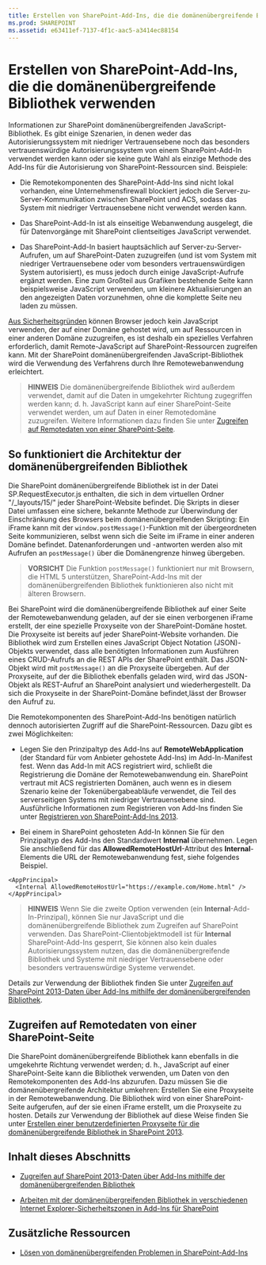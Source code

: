 ```yaml
---
title: Erstellen von SharePoint-Add-Ins, die die domänenübergreifende Bibliothek verwenden
ms.prod: SHAREPOINT
ms.assetid: e63411ef-7137-4f1c-aac5-a3414ec88154
---
```



# Erstellen von SharePoint-Add-Ins, die die domänenübergreifende Bibliothek verwenden
Informationen zur SharePoint domänenübergreifenden JavaScript-Bibliothek.
Es gibt einige Szenarien, in denen weder das Autorisierungssystem mit niedriger Vertrauensebene noch das besonders vertrauenswürdige Autorisierungssystem von einem SharePoint-Add-In verwendet werden kann oder sie keine gute Wahl als einzige Methode des Add-Ins für die Autorisierung von SharePoint-Ressourcen sind. Beispiele:
  
    
    


- Die Remotekomponenten des SharePoint-Add-Ins sind nicht lokal vorhanden, eine Unternehmensfirewall blockiert jedoch die Server-zu-Server-Kommunikation zwischen SharePoint und ACS, sodass das System mit niedriger Vertrauensebene nicht verwendet werden kann.
    
  
- Das SharePoint-Add-In ist als einseitige Webanwendung ausgelegt, die für Datenvorgänge mit SharePoint clientseitiges JavaScript verwendet.
    
  
- Das SharePoint-Add-In basiert hauptsächlich auf Server-zu-Server-Aufrufen, um auf SharePoint-Daten zuzugreifen (und ist vom System mit niedriger Vertrauensebene oder vom besonders vertrauenswürdigen System autorisiert), es muss jedoch durch einige JavaScript-Aufrufe ergänzt werden. Eine zum Großteil aus Grafiken bestehende Seite kann beispielsweise JavaScript verwenden, um kleinere Aktualisierungen an den angezeigten Daten vorzunehmen, ohne die komplette Seite neu laden zu müssen.
    
  

 [Aus Sicherheitsgründen](http://msdn.microsoft.com/de-de/library%28d=robot%29/cc709423(d=robot,l=de-de,v=vs.85).aspx) können Browser jedoch kein JavaScript verwenden, der auf einer Domäne gehostet wird, um auf Ressourcen in einer anderen Domäne zuzugreifen, es ist deshalb ein spezielles Verfahren erforderlich, damit Remote-JavaScript auf SharePoint-Ressourcen zugreifen kann. Mit der SharePoint domänenübergreifenden JavaScript-Bibliothek wird die Verwendung des Verfahrens durch Ihre Remotewebanwendung erleichtert.
  
    
    


> **HINWEIS**
> Die domänenübergreifende Bibliothek wird außerdem verwendet, damit auf die Daten in umgekehrter Richtung zugegriffen werden kann; d. h. JavaScript kann auf einer SharePoint-Seite verwendet werden, um auf Daten in einer Remotedomäne zuzugreifen. Weitere Informationen dazu finden Sie unter  [Zugreifen auf Remotedaten von einer SharePoint-Seite](#ReverseDirection). 
  
    
    


## So funktioniert die Architektur der domänenübergreifenden Bibliothek

Die SharePoint domänenübergreifende Bibliothek ist in der Datei SP.RequestExecutor.js enthalten, die sich in dem virtuellen Ordner "/_layouts/15/" jeder SharePoint-Website befindet. Die Skripts in dieser Datei umfassen eine sichere, bekannte Methode zur Überwindung der Einschränkung des Browsers beim domänenübergreifenden Skripting: Ein iFrame kann mit der  `window.postMessage()`-Funktion mit der übergeordneten Seite kommunizieren, selbst wenn sich die Seite im iFrame in einer anderen Domäne befindet. Datenanforderungen und -antworten werden also mit Aufrufen an  `postMessage()` über die Domänengrenze hinweg übergeben.
  
    
    

> **VORSICHT**
> Die Funktion  `postMessage()` funktioniert nur mit Browsern, die HTML 5 unterstützen, SharePoint-Add-Ins mit der domänenübergreifenden Bibliothek funktionieren also nicht mit älteren Browsern.
  
    
    

Bei SharePoint wird die domänenübergreifende Bibliothek auf einer Seite der Remotewebanwendung geladen, auf der sie einen verborgenen iFrame erstellt, der eine spezielle Proxyseite von der SharePoint-Domäne hostet. Die Proxyseite ist bereits auf jeder SharePoint-Website vorhanden. Die Bibliothek wird zum Erstellen eines JavaScript Object Notation (JSON)-Objekts verwendet, dass alle benötigten Informationen zum Ausführen eines CRUD-Aufrufs an die REST APIs der SharePoint enthält. Das JSON-Objekt wird mit  `postMessage()` an die Proxyseite übergeben. Auf der Proxyseite, auf der die Bibliothek ebenfalls geladen wird, wird das JSON-Objekt als REST-Aufruf an SharePoint analysiert und wiederhergestellt. Da sich die Proxyseite in der SharePoint-Domäne befindet,lässt der Browser den Aufruf zu.
  
    
    
Die Remotekomponenten des SharePoint-Add-Ins benötigen natürlich dennoch autorisierten Zugriff auf die SharePoint-Ressourcen. Dazu gibt es zwei Möglichkeiten:
  
    
    

- Legen Sie den Prinzipaltyp des Add-Ins auf **RemoteWebApplication** (der Standard für vom Anbieter gehostete Add-Ins) im Add-In-Manifest fest. Wenn das Add-In mit ACS registriert wird, schließt die Registrierung die Domäne der Remotewebanwendung ein. SharePoint vertraut mit ACS registrierten Domänen, auch wenn es in diesem Szenario keine der Tokenübergabeabläufe verwendet, die Teil des serverseitigen Systems mit niedriger Vertrauensebene sind. Ausführliche Informationen zum Registrieren von Add-Ins finden Sie unter [Registrieren von SharePoint-Add-Ins 2013](register-sharepoint-add-ins-2013.md). 
    
  
- Bei einem in SharePoint gehosteten Add-In können Sie für den Prinzipaltyp des Add-Ins den Standardwert **Internal** übernehmen. Legen Sie anschließend für das **AllowedRemoteHostUrl**-Attribut des **Internal**-Elements die URL der Remotewebanwendung fest, siehe folgendes Beispiel.
    ```
<AppPrincipal>
  <Internal AllowedRemoteHostUrl="https://example.com/Home.html" />
</AppPrincipal>```


> **HINWEIS**
> Wenn Sie die zweite Option verwenden (ein **Internal**-Add-In-Prinzipal), können Sie nur JavaScript und die domänenübergreifende Bibliothek zum Zugreifen auf SharePoint verwenden. Das SharePoint-Clientobjektmodell ist für **Internal** SharePoint-Add-Ins gesperrt, Sie können also kein duales Autorisierungssystem nutzen, das die domänenübergreifende Bibliothek und Systeme mit niedriger Vertrauensebene oder besonders vertrauenswürdige Systeme verwendet. 
  
    
    

Details zur Verwendung der Bibliothek finden Sie unter  [Zugreifen auf SharePoint 2013-Daten über Add-Ins mithilfe der domänenübergreifenden Bibliothek](access-sharepoint-2013-data-from-add-ins-using-the-cross-domain-library.md).
  
    
    

## Zugreifen auf Remotedaten von einer SharePoint-Seite
<a name="ReverseDirection"> </a>

Die SharePoint domänenübergreifende Bibliothek kann ebenfalls in die umgekehrte Richtung verwendet werden; d. h., JavaScript auf einer SharePoint-Seite kann die Bibliothek verwenden, um Daten von den Remotekomponenten des Add-Ins abzurufen. Dazu müssen Sie die domänenübergreifende Architektur umkehren: Erstellen Sie eine Proxyseite in der Remotewebanwendung. Die Bibliothek wird von einer SharePoint-Seite aufgerufen, auf der sie einen iFrame erstellt, um die Proxyseite zu hosten. Details zur Verwendung der Bibliothek auf diese Weise finden Sie unter  [Erstellen einer benutzerdefinierten Proxyseite für die domänenübergreifende Bibliothek in SharePoint 2013](create-a-custom-proxy-page-for-the-cross-domain-library-in-sharepoint-2013.md).
  
    
    

## Inhalt dieses Abschnitts
<a name="ReverseDirection"> </a>


-  [Zugreifen auf SharePoint 2013-Daten über Add-Ins mithilfe der domänenübergreifenden Bibliothek](access-sharepoint-2013-data-from-add-ins-using-the-cross-domain-library.md)
    
  
-  [Arbeiten mit der domänenübergreifenden Bibliothek in verschiedenen Internet Explorer-Sicherheitszonen in Add-Ins für SharePoint](work-with-the-cross-domain-library-across-different-internet-explorer-security-z.md)
    
  

## Zusätzliche Ressourcen
<a name="ReverseDirection"> </a>


-  [Lösen von domänenübergreifenden Problemen in SharePoint-Add-Ins](http://blogs.msdn.com/b/officeapps/archive/2012/11/29/solving-cross-domain-problems-in-apps-for-sharepoint.aspx)
    
  


